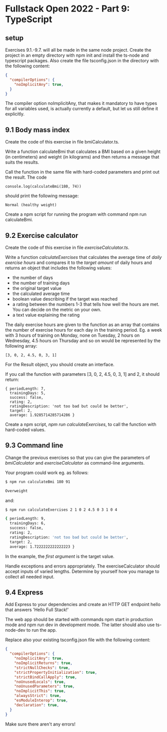 # Fullstack Open 2022 - Part 9: TypeScript

## setup

Exercises 9.1.-9.7. will all be made in the same node project. Create the project in an empty directory with npm init and install the ts-node and typescript packages. Also create the file tsconfig.json in the directory with the following content:

```JSON
{
  "compilerOptions": {
    "noImplicitAny": true,
  }
}
```

The compiler option noImplicitAny, that makes it mandatory to have types for all variables used, is actually currently a default, but let us still define it explicitly.

## 9.1 Body mass index

Create the code of this exercise in file bmiCalculator.ts.

Write a function calculateBmi that calculates a BMI based on a given height (in centimeters) and weight (in kilograms) and then returns a message that suits the results.

Call the function in the same file with hard-coded parameters and print out the result. The code

```
console.log(calculateBmi(180, 74))
```

should print the following message:

```
Normal (healthy weight)
```

Create a npm script for running the program with command npm run calculateBmi.

## 9.2 Exercise calculator
Create the code of this exercise in file _exerciseCalculator.ts_.

Write a function _calculateExercises_ that calculates the average time of _daily exercise hours_ and compares it to the _target amount_ of daily hours and returns an object that includes the following values:

- the number of days
- the number of training days
- the original target value
- the calculated average time
- boolean value describing if the target was reached
- a rating between the numbers 1-3 that tells how well the hours are met. You can decide on the metric on your own.
- a text value explaining the rating

The daily exercise hours are given to the function as an array that contains the number of exercise hours for each day in the training period. Eg. a week with 3 hours of training on Monday, none on Tuesday, 2 hours on Wednesday, 4.5 hours on Thursday and so on would be represented by the following array:
```
[3, 0, 2, 4.5, 0, 3, 1]
```
For the Result object, you should create an interface.

If you call the function with parameters [3, 0, 2, 4.5, 0, 3, 1] and 2, it should return:
```JS
{ periodLength: 7,
  trainingDays: 5,
  success: false,
  rating: 2,
  ratingDescription: 'not too bad but could be better',
  target: 2,
  average: 1.9285714285714286 }
```
Create a npm script, _npm run calculateExercises_, to call the function with hard-coded values.

## 9.3 Command line
Change the previous exercises so that you can give the parameters of _bmiCalculator_ and _exerciseCalculator_ as command-line arguments.

Your program could work eg. as follows:
```Bash
$ npm run calculateBmi 180 91

Overweight
```
and:

```Bash
$ npm run calculateExercises 2 1 0 2 4.5 0 3 1 0 4

{ periodLength: 9,
  trainingDays: 6,
  success: false,
  rating: 2,
  ratingDescription: 'not too bad but could be better',
  target: 2,
  average: 1.7222222222222223 }
```
In the example, the _first argument_ is the target value.

Handle exceptions and errors appropriately. The exerciseCalculator should accept inputs of varied lengths. Determine by yourself how you manage to collect all needed input.

## 9.4 Express
Add Express to your dependencies and create an HTTP GET endpoint hello that answers 'Hello Full Stack!'

The web app should be started with commands npm start in production mode and npm run dev in development mode. The latter should also use ts-node-dev to run the app.

Replace also your existing tsconfig.json file with the following content:
```JSON
{
  "compilerOptions": {
    "noImplicitAny": true,
    "noImplicitReturns": true,
    "strictNullChecks": true,
    "strictPropertyInitialization": true,
    "strictBindCallApply": true,
    "noUnusedLocals": true,
    "noUnusedParameters": true,
    "noImplicitThis": true,
    "alwaysStrict": true,
    "esModuleInterop": true,
    "declaration": true,
  }
}
```
Make sure there aren't any errors!